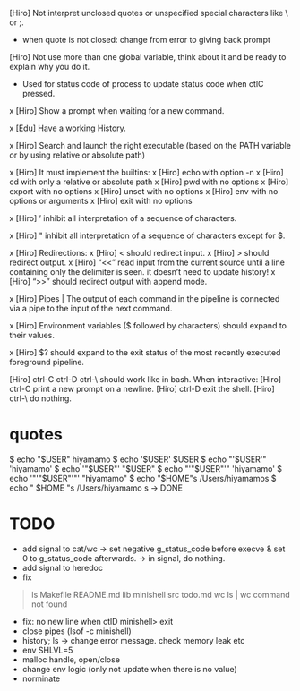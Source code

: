 [Hiro] Not interpret unclosed quotes or unspecified special characters like \ or ;.
- when quote is not closed: change from error to giving back prompt

[Hiro] Not use more than one global variable, think about it and be ready to explain why you do it.
- Used for status code of process to update status code when ctlC pressed.

x [Hiro] Show a prompt when waiting for a new command.

x [Edu] Have a working History.

x [Hiro] Search and launch the right executable (based on the PATH variable or by using relative or absolute path)

x [Hiro] It must implement the builtins:
    x [Hiro] echo with option -n
    x [Hiro] cd with only a relative or absolute path
    x [Hiro] pwd with no options
    x [Hiro] export with no options
    x [Hiro] unset with no options
    x [Hiro] env with no options or arguments
    x [Hiro] exit with no options

x [Hiro] ’ inhibit all interpretation of a sequence of characters.

x [Hiro] " inhibit all interpretation of a sequence of characters except for $.

x [Hiro] Redirections:
    x [Hiro] < should redirect input.
    x [Hiro] > should redirect output.
    x [Hiro] “<<” read input from the current source until a line containing only the delimiter is seen. it doesn’t need to update history!
    x [Hiro] “>>” should redirect output with append mode.

x [Hiro] Pipes | The output of each command in the pipeline is connected via a pipe to the input of the next command.

x [Hiro] Environment variables ($ followed by characters) should expand to their values.

x [Hiro] $? should expand to the exit status of the most recently executed foreground pipeline.

[Hiro] ctrl-C ctrl-D ctrl-\ should work like in bash.
    When interactive:
      [Hiro] ctrl-C print a new prompt on a newline.
      [Hiro] ctrl-D exit the shell.
      [Hiro] ctrl-\ do nothing.

# quotes
$ echo "$USER"
hiyamamo
$ echo '$USER'
$USER
$ echo "'$USER'"
'hiyamamo'
$ echo '"$USER"'
"$USER"
$ echo "'"$USER"'"
'hiyamamo'
$ echo '"'"$USER"'"'
"hiyamamo"
$ echo "$HOME"s
/Users/hiyamamos
$ echo "   $HOME "s 
   /Users/hiyamamo s
-> DONE

# TODO
- add signal to cat/wc
    -> set negative g_status_code before execve & set 0 to g_status_code afterwards.
    -> in signal, do nothing.
- add signal to heredoc
- fix
> ls
Makefile        README.md       lib             minishell       src             todo.md         wc
> ls | wc
command not found
- fix: no new line when ctlD
minishell> 
exit
- close pipes (lsof -c minishell)
- history; ls
-> change error message. check memory leak etc
- env
SHLVL=5
- malloc handle, open/close
- change env logic (only not update when there is no value)
- norminate
